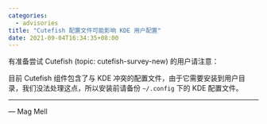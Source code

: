 ```yaml
---
categories:
  - advisories
title: "Cutefish 配置文件可能影响 KDE 用户配置"
date: 2021-09-04T16:34:35+08:00
---
```


有准备尝试 Cutefish (topic: cutefish-survey-new) 的用户请注意：

目前 Cutefish 组件包含了与 KDE 冲突的配置文件，由于它需要安装到用户目录，我们没法处理这点，所以安装前请备份
`~/.config` 下的 KDE 配置文件。

---

— Mag Mell
